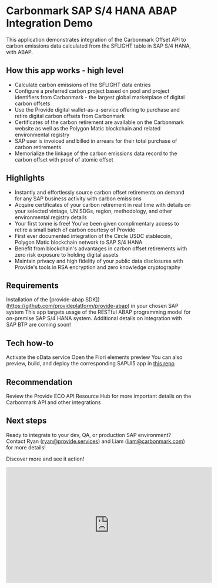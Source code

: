 # Carbonmark SAP S/4 HANA ABAP Integration Demo

This application demonstrates integration of the Carbonmark Offset API to carbon emissions data calculated from the SFLIGHT table in SAP S/4 HANA, with ABAP.

## How this app works - high level
- Calculate carbon emissions of the SFLIGHT data entries
- Configure a preferred carbon project based on pool and project identifiers from Carbonmark - the largest global marketplace of digital carbon offsets
- Use the Provide digital wallet-as-a-service offering to purchase and retire digital carbon offsets from Carbonmark
- Certificates of the carbon retirement are available on the Carbonmark website as well as the Polygon Matic blockchain and related environmental registry
- SAP user is invoiced and billed in arrears for their total purchase of carbon retirements
- Memorialize the linkage of the carbon emissions data record to the carbon offset with proof of atomic offset

## Highlights
- Instantly and effortlessly source carbon offset retirements on demand for any SAP business activity with carbon emissions
- Acquire certificates of your carbon retirement in real time with details on your selected vintage, UN SDGs, region, methodology, and other environmental registry details
- Your first tonne is free! You've been given complimentary access to retire a small batch of carbon courtesy of Provide
- First ever documented integration of the Circle USDC stablecoin, Polygon Matic blockchain network to SAP S/4 HANA
- Benefit from blockchain's advantages in carbon offset retirements with zero risk exposure to holding digital assets
- Maintain privacy and high fidelity of your public data disclosures with Provide's tools in RSA encryption and zero knowledge cryptography

## Requirements
Installation of the [provide-abap SDK])(https://github.com/provideplatform/provide-abap) in your chosen SAP system
This app targets usage of the RESTful ABAP programming model for on-premise SAP S/4 HANA system. Additional details on integration with SAP BTP are coming soon!

## Tech how-to
Activate the oData service
Open the Fiori elements preview
You can also preview, build, and deploy the corresponding SAPUI5 app in [this repo](https://github.com/fleischr/carbonmark-sapui5-demo)

## Recommendation 
Review the Provide ECO API Resource Hub for more important details on the Carbonmark API and other integrations

## Next steps
Ready to integrate to your dev, QA, or production SAP environment? Contact Ryan (ryan@provide.services) and Liam (liam@carbonmark.com) for more details!

Discover more and see it action!
<iframe width="560" height="315" src="https://www.youtube.com/embed/O8dsJc8QVhM?si=adJAchxp4hVvaTJR&amp;start=692" title="YouTube video player" frameborder="0" allow="accelerometer; autoplay; clipboard-write; encrypted-media; gyroscope; picture-in-picture; web-share" allowfullscreen></iframe>

